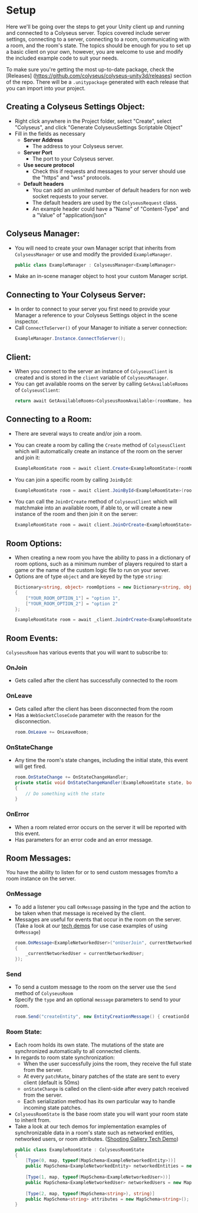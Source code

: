 # Setup
Here we'll be going over the steps to get your Unity client up and running and connected to a Colyseus server. Topics covered include server settings, connecting to a server, connecting to a room, communicating with a room, and the room's state. The topics should be enough for you to set up a basic client on your own, however, you are welcome to use and modify the included example code to suit your needs.

To make sure you're getting the most up-to-date package, check the [Releases] (https://github.com/colyseus/colyseus-unity3d/releases) section of the repo. There will be a `.unitypackage` generated with each release that you can import into your project.

## Creating a Colyseus Settings Object:

- Right click anywhere in the Project folder, select &quot;Create&quot;, select &quot;Colyseus&quot;, and click &quot;Generate ColyseusSettings Scriptable Object&quot;
- Fill in the fields as necessary
  - **Server Address**
    - The address to your Colyseus server.
  - **Server Port**
    - The port to your Colyseus server.
  - **Use secure protocol**
    - Check this if requests and messages to your server should use the &quot;https&quot; and &quot;wss&quot; protocols.
  - **Default headers**
    - You can add an unlimited number of default headers for non web socket requests to your server.
    - The default headers are used by the `ColyseusRequest` class.
    - An example header could have a &quot;Name&quot; of &quot;Content-Type&quot; and a &quot;Value&quot; of &quot;application/json&quot;

## Colyseus Manager:

- You will need to create your own Manager script that inherits from `ColyseusManager` or use and modify the provided `ExampleManager`.
    ```csharp
    public class ExampleManager : ColyseusManager<ExampleManager>
    ```
- Make an in-scene manager object to host your custom Manager script.

## Connecting to Your Colyseus Server:

- In order to connect to your server you first need to provide your Manager a reference to your Colyseus Settings object in the scene inspector.
- Call `ConnectToServer()` of your Manager to initiate a server connection:
    ```csharp
    ExampleManager.Instance.ConnectToServer();
    ```

## Client:

- When you connect to the server an instance of `ColyseusClient` is created and is stored in the `client` variable of `ColyseusManager`.
- You can get available rooms on the server by calling `GetAvailableRooms` of `ColyseusClient`:
    ```csharp
    return await GetAvailableRooms<ColyseusRoomAvailable>(roomName, headers);
    ```

## Connecting to a Room:

- There are several ways to create and/or join a room.
- You can create a room by calling the `Create` method of `ColyseusClient` which will automatically create an instance of the room on the server and join it:
    ```csharp
    ExampleRoomState room = await client.Create<ExampleRoomState>(roomName);
    ```

- You can join a specific room by calling `JoinById`:
    ```csharp
    ExampleRoomState room = await client.JoinById<ExampleRoomState>(roomId);
    ```

- You can call the `JoinOrCreate` method of `ColyseusClient` which will matchmake into an available room, if able to, or will create a new instance of the room and then join it on the server:
    ```csharp
    ExampleRoomState room = await client.JoinOrCreate<ExampleRoomState>(roomName);
    ```

## Room Options:

- When creating a new room you have the ability to pass in a dictionary of room options, such as a minimum number of players required to start a game or the name of the custom logic file to run on your server.
- Options are of type `object` and are keyed by the type `string`:
    ```csharp
    Dictionary<string, object> roomOptions = new Dictionary<string, object>
    {
        ["YOUR_ROOM_OPTION_1"] = "option 1",
        ["YOUR_ROOM_OPTION_2"] = "option 2"
    };

    ExampleRoomState room = await _client.JoinOrCreate<ExampleRoomState>(roomName, roomOptions);
    ```

## Room Events:

`ColyseusRoom` has various events that you will want to subscribe to:
### OnJoin
- Gets called after the client has successfully connected to the room
### OnLeave
- Gets called after the client has been disconnected from the room
- Has a `WebSocketCloseCode` parameter with the reason for the disconnection.
    ```csharp
    room.OnLeave += OnLeaveRoom;
    ```
### OnStateChange
- Any time the room&#39;s state changes, including the initial state, this event will get fired.
    ```csharp
    room.OnStateChange += OnStateChangeHandler;
    private static void OnStateChangeHandler(ExampleRoomState state, bool isFirstState)
    {
        // Do something with the state
    }
    ```
### OnError
- When a room related error occurs on the server it will be reported with this event.
- Has parameters for an error code and an error message.

## Room Messages:
You have the ability to listen for or to send custom messages from/to a room instance on the server.

### OnMessage
- To add a listener you call `OnMessage` passing in the type and the action to be taken when that message is received by the client.
- Messages are useful for events that occur in the room on the server. (Take a look at our [tech demos](https://docs.colyseus.io/demo/shooting-gallery/) for use case examples of using `OnMessage`)
    ```csharp
    room.OnMessage<ExampleNetworkedUser>("onUserJoin", currentNetworkedUser =>
    {
        _currentNetworkedUser = currentNetworkedUser;
    });
    ```
### Send
- To send a custom message to the room on the server use the `Send` method of `ColyseusRoom`
- Specify the `type` and an optional `message` parameters to send to your room.
    ```csharp
    room.Send("createEntity", new EntityCreationMessage() { creationId = creationId, attributes = attributes });
    ```

### Room State:
- Each room holds its own state. The mutations of the state are synchronized automatically to all connected clients.
- In regards to room state synchronization:
  - When the user successfully joins the room, they receive the full state from the server.
  - At every `patchRate`, binary patches of the state are sent to every client (default is 50ms)
  - `onStateChange` is called on the client-side after every patch received from the server.
  - Each serialization method has its own particular way to handle incoming state patches.
- `ColyseusRoomState` is the base room state you will want your room state to inherit from.
- Take a look at our tech demos for implementation examples of synchronizable data in a room&#39;s state such as networked entities, networked users, or room attributes. ([Shooting Gallery Tech Demo](https://docs.colyseus.io/demo/shooting-gallery/))
    ```csharp
    public class ExampleRoomState : ColyseusRoomState
    {
        [Type(0, map, typeof(MapSchema<ExampleNetworkedEntity>))]
        public MapSchema<ExampleNetworkedEntity> networkedEntities = new MapSchema<ExampleNetworkedEntity>();
        
        [Type(1, map, typeof(MapSchema<ExampleNetworkedUser>))]
        public MapSchema<ExampleNetworkedUser> networkedUsers = new MapSchema<ExampleNetworkedUser>();
        
        [Type(2, map, typeof(MapSchema<string>), string)]
        public MapSchema<string> attributes = new MapSchema<string>();
    }
    ```
